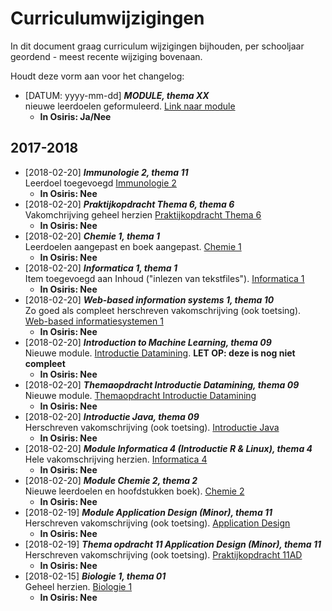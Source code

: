 # Curriculumwijzigingen

In dit document graag curriculum wijzigingen bijhouden, per schooljaar geordend - meest recente wijziging bovenaan. 

Houdt deze vorm aan voor het changelog:

- [DATUM: yyyy-mm-dd] *__MODULE, thema XX__*  
    nieuwe leerdoelen geformuleerd. [Link naar module](\#)
    - __In Osiris: Ja/Nee__

## 2017-2018

- [2018-02-20] *__Immunologie 2, thema 11__*   
    Leerdoel toegevoegd [Immunologie 2](thema-11AD/immunologie2.md)
    - __In Osiris: Nee__
- [2018-02-20] *__Praktijkopdracht Thema 6, thema 6__*   
    Vakomchrijving geheel herzien [Praktijkopdracht Thema 6](thema-06/praktijkopdracht06.md)
    - __In Osiris: Nee__
- [2018-02-20] *__Chemie 1, thema 1__*   
    Leerdoelen aangepast en boek aangepast. [Chemie 1](thema-01/chemie1.md)
    - __In Osiris: Nee__
- [2018-02-20] *__Informatica 1, thema 1__*   
    Item toegevoegd aan Inhoud ("inlezen van tekstfiles"). [Informatica 1](thema-01/informatica1.md)
    - __In Osiris: Nee__
- [2018-02-20] *__Web-based information systems 1, thema 10__*   
    Zo goed als compleet herschreven vakomschrijving (ook toetsing). [Web-based informatiesystemen 1](thema-10/webbased1.md)
    - __In Osiris: Nee__
- [2018-02-20] *__Introduction to Machine Learning, thema 09__*   
    Nieuwe module. [Introductie Datamining](thema-09/introductie_datamining.md). **LET OP: deze is nog niet compleet**
    - __In Osiris: Nee__
- [2018-02-20] *__Themaopdracht Introductie Datamining, thema 09__*   
    Nieuwe module. [Themaopdracht Introductie Datamining](thema-09/praktijkopdracht09.md)
    - __In Osiris: Nee__
- [2018-02-20] *__Introductie Java, thema 09__*   
    Herschreven vakomschrijving (ook toetsing). [Introductie Java](thema-09/introductie_java.md)
    - __In Osiris: Nee__
- [2018-02-20] *__Module Informatica 4 (Introductie R & Linux), thema 4__*   
    Hele vakomschrijving herzien. [Informatica 4](thema-04/informatica4.md)
    - __In Osiris: Nee__
- [2018-02-20] *__Module Chemie 2, thema 2__*   
    Nieuwe leerdoelen en hoofdstukken boek). [Chemie 2](thema-02/chemie2.md)
    - __In Osiris: Nee__
- [2018-02-19] *__Module Application Design (Minor), thema 11__*   
    Herschreven vakomschrijving (ook toetsing). [Application Design](thema-11AD/appdesign.md)
    - __In Osiris: Nee__
- [2018-02-19] *__Thema opdracht 11 Application Design (Minor), thema 11__*   
    Herschreven vakomschrijving (ook toetsing). [Praktijkopdracht 11AD](thema-11AD/praktijkopdracht11AD.md)
    - __In Osiris: Nee__
- [2018-02-15] *__Biologie 1, thema 01__*   
    Geheel herzien. [Biologie 1](thema-01/biologie1.md)
    - __In Osiris: Nee__





